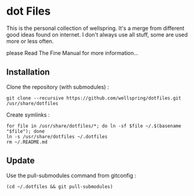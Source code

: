 # dot Files

This is the personal collection of wellspring.
It's a merge from different good ideas found on internet.
I don't always use all stuff, some are used more or less often.

please Read The Fine Manual for more information...


## Installation

Clone the repository (with submodules) :

    git clone --recursive https://github.com/wellspring/dotfiles.git /usr/share/dotfiles

Create symlinks :

    for file in /usr/share/dotfiles/*; do ln -sf $file ~/.$(basename "$file"); done
    ln -s /usr/share/dotfiles ~/.dotfiles
    rm ~/.README.md


## Update

Use the pull-submodules command from gitconfig :

    (cd ~/.dotfiles && git pull-submodules)

